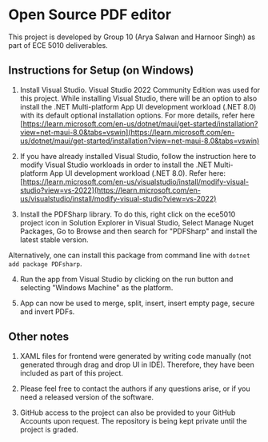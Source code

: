 # Open Source PDF editor

This project is developed by Group 10 (Arya Salwan and Harnoor Singh) as part of ECE 5010 deliverables.

## Instructions for Setup (on Windows)

1. Install Visual Studio. Visual Studio 2022 Community Edition was used for this project. While installing Visual Studio, there will be an option to also install the .NET Multi-platform App UI development workload (.NET 8.0) with its default optional installation options. For more details, refer here [https://learn.microsoft.com/en-us/dotnet/maui/get-started/installation?view=net-maui-8.0&tabs=vswin](https://learn.microsoft.com/en-us/dotnet/maui/get-started/installation?view=net-maui-8.0&tabs=vswin)

2. If you have already installed Visual Studio, follow the instruction here to modify Visual Studio workloads in order to install the .NET Multi-platform App UI development workload (.NET 8.0). Refer here:
[https://learn.microsoft.com/en-us/visualstudio/install/modify-visual-studio?view=vs-2022](https://learn.microsoft.com/en-us/visualstudio/install/modify-visual-studio?view=vs-2022)

3. Install the PDFSharp library. To do this, right click on the ece5010 project icon in Solution Explorer in Visual Studio, Select Manage Nuget Packages, Go to Browse and then search for "PDFSharp" and install the latest stable version.

Alternatively, one can install this package from command line with `dotnet add package PDFsharp`.

4. Run the app from Visual Studio by clicking on the run button and selecting "Windows Machine" as the platform.

5. App can now be used to merge, split, insert, insert empty page, secure and invert PDFs.


## Other notes

1. XAML files for frontend were generated by writing code manually (not generated through drag and drop UI in IDE). Therefore, they have been included as part of this project.

2. Please feel free to contact the authors if any questions arise, or if you need a released version of the software.

3. GitHub access to the project can also be provided to your GitHub Accounts upon request. The repository is being kept private until the project is graded.

